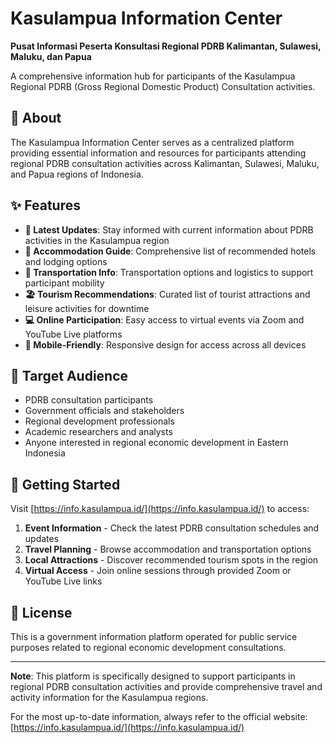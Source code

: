 # Kasulampua Information Center

**Pusat Informasi Peserta Konsultasi Regional PDRB Kalimantan, Sulawesi, Maluku, dan Papua**

A comprehensive information hub for participants of the Kasulampua Regional PDRB (Gross Regional Domestic Product) Consultation activities.

## 🌟 About

The Kasulampua Information Center serves as a centralized platform providing essential information and resources for participants attending regional PDRB consultation activities across Kalimantan, Sulawesi, Maluku, and Papua regions of Indonesia.

## ✨ Features

- **📰 Latest Updates**: Stay informed with current information about PDRB activities in the Kasulampua region
- **🏨 Accommodation Guide**: Comprehensive list of recommended hotels and lodging options
- **🚗 Transportation Info**: Transportation options and logistics to support participant mobility
- **🏖️ Tourism Recommendations**: Curated list of tourist attractions and leisure activities for downtime
- **💻 Online Participation**: Easy access to virtual events via Zoom and YouTube Live platforms
- **📱 Mobile-Friendly**: Responsive design for access across all devices

## 🎯 Target Audience

- PDRB consultation participants
- Government officials and stakeholders
- Regional development professionals
- Academic researchers and analysts
- Anyone interested in regional economic development in Eastern Indonesia

## 🚀 Getting Started

Visit [https://info.kasulampua.id/](https://info.kasulampua.id/) to access:

1. **Event Information** - Check the latest PDRB consultation schedules and updates
2. **Travel Planning** - Browse accommodation and transportation options
3. **Local Attractions** - Discover recommended tourism spots in the region
4. **Virtual Access** - Join online sessions through provided Zoom or YouTube Live links


## 📄 License

This is a government information platform operated for public service purposes related to regional economic development consultations.

---

**Note**: This platform is specifically designed to support participants in regional PDRB consultation activities and provide comprehensive travel and activity information for the Kasulampua regions.

For the most up-to-date information, always refer to the official website: [https://info.kasulampua.id/](https://info.kasulampua.id/)
